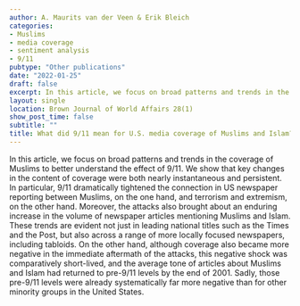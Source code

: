 ```yaml
---
author: A. Maurits van der Veen & Erik Bleich
categories:
- Muslims
- media coverage
- sentiment analysis
- 9/11
pubtype: "Other publications"
date: "2022-01-25"
draft: false
excerpt: In this article, we focus on broad patterns and trends in the coverage of Muslims to better understand the effect of 9/11. We show that key changes in the content of coverage were both nearly instantaneous and persistent.
layout: single
location: Brown Journal of World Affairs 28(1)
show_post_time: false
subtitle: ""
title: What did 9/11 mean for U.S. media coverage of Muslims and Islam?
---
```


In this article, we focus on broad patterns and trends in the coverage of Muslims to better understand the effect of 9/11. We show that key changes in the content of coverage were both nearly instantaneous and persistent. In particular, 9/11 dramatically tightened the connection in US newspaper reporting between Muslims, on the one hand, and terrorism and extremism, on the other hand. Moreover, the attacks also brought about an enduring increase in the volume of newspaper articles mentioning Muslims and Islam. These trends are evident not just in leading national titles such as the Times and the Post, but also across a range of more locally focused newspapers, including tabloids. On the other hand, although coverage also became more negative in the immediate aftermath of the attacks, this negative shock was comparatively short-lived, and the average tone of articles about Muslims and Islam had returned to pre-9/11 levels by the end of 2001. Sadly, those pre-9/11 levels were already systematically far more negative than for other minority groups in the United States. 

